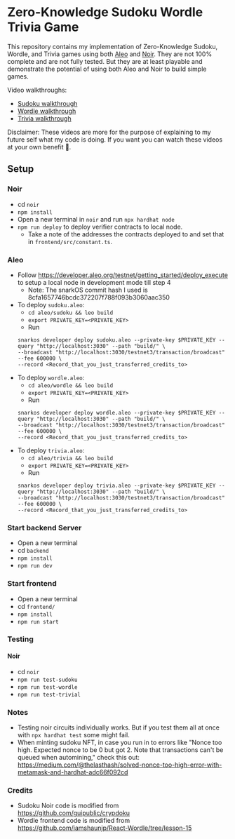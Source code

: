 # Zero-Knowledge Sudoku Wordle Trivia Game

This repository contains my implementation of Zero-Knowledge Sudoku, Wordle, and Trivia games using both [Aleo](https://www.aleo.org/) and [Noir](https://noir-lang.org/). They are not 100% complete and are not fully tested. But they are at least
playable and demonstrate the potential of using both Aleo and Noir to build simple games.

Video walkthroughs:
- [Sudoku walkthrough](https://www.youtube.com/watch?v=luYJk1Hxft0)
- [Wordle walkthrough](https://youtu.be/XZufOQPAB6U)
- [Trivia walkthrough](https://youtu.be/UsbFDx2TjwU)

Disclaimer: These videos are more for the purpose of explaining to my future self what my code is doing. If you want you can watch these videos at your own benefit 🙂.

## Setup
### Noir
- cd `noir`
- `npm install`
- Open a new terminal in `noir` and run `npx hardhat node`
- `npm run deploy` to deploy verifier contracts to local node. 
  - Take a note of the addresses the contracts deployed to and set that in `frontend/src/constant.ts`.

### Aleo
- Follow https://developer.aleo.org/testnet/getting_started/deploy_execute to setup a local node in development mode till step 4
  - Note: The snarkOS commit hash I used is 8cfa1657746bcdc372207f788f093b3060aac350
- To deploy `sudoku.aleo`:
    - `cd aleo/sudoku && leo build`
    - `export PRIVATE_KEY=<PRIVATE_KEY>`
    - Run
    ```
    snarkos developer deploy sudoku.aleo --private-key $PRIVATE_KEY --query "http://localhost:3030" --path "build/" \
    --broadcast "http://localhost:3030/testnet3/transaction/broadcast" --fee 600000 \
    --record <Record_that_you_just_transferred_credits_to>
    ```
- To deploy `wordle.aleo`:
    - `cd aleo/wordle && leo build`
    - `export PRIVATE_KEY=<PRIVATE_KEY>`
    - Run
    ```
    snarkos developer deploy wordle.aleo --private-key $PRIVATE_KEY --query "http://localhost:3030" --path "build/" \
    --broadcast "http://localhost:3030/testnet3/transaction/broadcast" --fee 600000 \
    --record <Record_that_you_just_transferred_credits_to>
    ```
- To deploy `trivia.aleo`:
    - `cd aleo/trivia && leo build`
    - `export PRIVATE_KEY=<PRIVATE_KEY>`
    - Run
    ```
    snarkos developer deploy trivia.aleo --private-key $PRIVATE_KEY --query "http://localhost:3030" --path "build/" \
    --broadcast "http://localhost:3030/testnet3/transaction/broadcast" --fee 600000 \
    --record <Record_that_you_just_transferred_credits_to>
    ```

### Start backend Server
- Open a new terminal 
- cd `backend`
- `npm install`
- `npm run dev`

### Start frontend
- Open a new terminal 
- cd `frontend/`
- `npm install`
- `npm run start`

### Testing
#### Noir 
- cd `noir`
- `npm run test-sudoku`
- `npm run test-wordle`
- `npm run test-trivial`


### Notes
- Testing noir circuits individually works. But if you test them all at once with `npx hardhat test` some might fail. 
- When minting sudoku NFT, in case you run in to errors like "Nonce too high. Expected nonce to be 0 but got 2. Note that transactions can't be queued when automining," check this out: https://medium.com/@thelasthash/solved-nonce-too-high-error-with-metamask-and-hardhat-adc66f092cd

### Credits 
- Sudoku Noir code is modified from https://github.com/guipublic/crypdoku
- Wordle frontend code is modified from https://github.com/iamshaunjp/React-Wordle/tree/lesson-15
